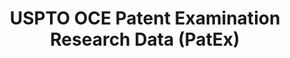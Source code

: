 ---
layout: default
bigquery: https://console.cloud.google.com/bigquery?p=patents-public-data&d=uspto_oce_pair&page=dataset
citation: 'Graham, S. Marco, A., and Miller, A. (2015). “The USPTO Patent Examination
  Research Dataset: A Window on the Process of Patent Examination.”'
contributors: Graham, S. Marco, A., Miller, A.
cost: None
description: The latest version of PatEx (referred to below as the 2020 release) contains
  detailed information on nearly 11.9 million publicly-viewable provisional and non-provisional
  patent applications to the USPTO and over 4.6 million Patent Cooperation Treaty
  (PCT) applications. It is based on data that OCE downloaded from the Patent Examination
  Data System (PEDS) in April, 2021. The PEDS data are sourced from Public PAIR. The
  first time that OCE used PEDS as the basis of PatEx was for the 2019 release. We
  took the PEDS data and organized it into the familiar PatEx data files, which are
  based on the organization of the Public PAIR portal. The data files include information
  on each application’s characteristics, prosecution history, continuation history,
  claims of foreign priority, patent term adjustment history, publication history,
  and correspondence address information.
documentation: 'For the 2019 and later releases, new technical documentation is available
  https://www.uspto.gov/sites/default/files/documents/PatEx-2019-Technical-Doc.pdf


  A document describing the 2014-2017 data sets is available and can be cited as:
  Graham, Stuart J.H. and Marco, Alan C. and Miller, Richard, The USPTO Patent Examination
  Research Dataset: A Window on the Process of Patent Examination (November 30, 2015).
  Available at SSRN: https://ssrn.com/abstract=2702637.'
last_edit: Mon, 04 Apr 2022 19:06:22 GMT
location: https://www.uspto.gov/ip-policy/economic-research/research-datasets/patent-examination-research-dataset-public-pair
maintained_by: EconomicsData@uspto.gov
related_publications: https://ssrn.com/abstract=29956744, https://ssrn.com/abstract=2702637
schema_fields: '[''customer_number'', ''wipo_pub_date'', ''filing_date'', ''wipo_pub_number'',
  ''inventor_name_last'', ''inventor_name_first'', ''inventor_address_type'', ''confirm_number'',
  ''patent_number'', ''examiner_name_middle'', ''aia_first_to_file'', ''earliest_pgpub_number'',
  ''continuation_type'', ''parent_application_number'', ''small_entity_indicator'',
  ''earliest_pgpub_date'', ''correspondence_name_line_2'', ''inventor_country_name'',
  ''parent_filing_date'', ''correspondence_country_name'', ''correspondence_region_name'',
  ''uspc_subclass'', ''application_number_pair'', ''correspondence_city'', ''examiner_name_first'',
  ''examiner_art_unit'', ''examiner_name_last'', ''event_description'', ''uspc_class'',
  ''examiner_id'', ''file_location_date'', ''application_type'', ''disposal_type'',
  ''parent_country_code'', ''correspondence_region_code'', ''foreign_parent_date'',
  ''inventor_country_code'', ''invention_subject_matter'', ''correspondence_street_line_1'',
  ''child_filing_date'', ''appl_status_date'', ''application_number'', ''file_location'',
  ''appl_status_code'', ''atty_docket_number'', ''correspondence_street_line_2'',
  ''correspondence_name_line_1'', ''inventor_region_code'', ''correspondence_country_code'',
  ''recorded_date'', ''invention_title'', ''correspondence_postal_code'', ''patent_issue_date'',
  ''child_application_number'', ''status_description'', ''status_code'', ''inventor_name_middle'',
  ''abandon_date'', ''parent_country'', ''foreign_parent_id'', ''sequence_number'',
  ''event_code'', ''inventor_rank'']'
shortname: patex
tags:
- patents
- legal
- history
terms_of_use: 'USPTO’s online databases are not designed or intended to be a source
  for bulk downloads of USPTO data when accessed through the website’s interfaces.
  Individuals, companies, IP addresses, or blocks of IP addresses who, in effect,
  deny or decrease service by generating unusually high numbers of database accesses
  (searches, pages, or hits), whether generated manually or in an automated fashion,
  may be denied access to USPTO servers without notice.


  Bulk data products may be separately obtained from the USPTO, either for free or
  at the cost of dissemination. For details, see information on Electronic Bulk Data
  Products: https://www.uspto.gov/learning-and-resources/electronic-bulk-data-products'
title: USPTO OCE Patent Examination Research Data (PatEx)
uuid: 4342caa7-23af-420c-b2f6-6088f133df6a
---